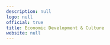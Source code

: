 ```yaml
---
description: null
logo: null
official: true
title: Economic Development & Culture
website: null
---
```


